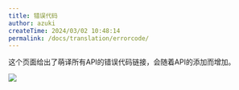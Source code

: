 ```yaml
---
title: 错误代码
author: azuki
createTime: 2024/03/02 10:48:14
permalink: /docs/translation/errorcode/
---
```


这个页面给出了萌译所有API的错误代码链接，会随着API的添加而增加。

<img src="https://img.moetranslate.top/errorcode.jpg"/>